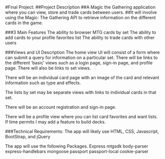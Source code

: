 #Final Project:
##Project Description
##A Magic the Gathering application where you can view, store and trade cards between users.
##It will involve using the Magic: The Gathering API to retrieve information on the different cards in the game.


###3 Main Features
The ability to browser MTG cards by set
The ability to add cards to your profile favorites list
The ability to trade cards with other users

###Views and UI Description
The home view UI will consist of a form where can submit a query for information on a particular set. There will be links to the different ‘basic’ views such as a login page, sign-in page, and profile page. There will also be links to set views.

There will be an individual card page with an image of the card and relevant information such as type and effects.

The lists by set may be separate views with links to individual cards in that set.

There will be an account registration and sign-in page.

There will be a profile view where you can list card favorites and want lists. If time permits I may add a feature to build decks.


###Technical Requirements:
The app will likely use HTML, CSS, Javascript, BootStrap, and jQuery

The app will use the following Packages.
Express
mtgsdk
body-parser
express-handlebars
mongoose
passport
passport-local
cookie-parser
